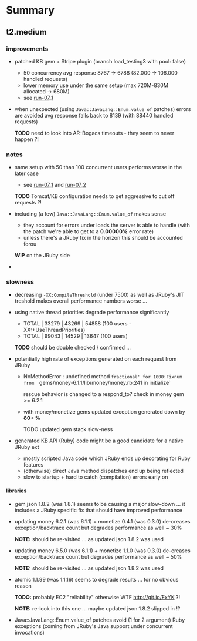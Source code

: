 # Summary

## t2.medium

### improvements

- patched KB gem + Stripe plugin (branch load_testing3 with pool: false)
  * 50 concurrency avg response 8767 -> 6788 (82.000 -> 106.000 handled requests)
  * lower memory use under the same setup (max 720M-830M allocated -> 680M)
  * see [run-07_1](run-07_1.md)

- when unexpected (using `Java::JavaLang::Enum.value_of` patches) errors are 
  avoided avg response falls back to 8139 (with 88440 handled requests)
  
  **TODO** need to look into AR-Bogacs timeouts - they seem to never happen ?!
  

### notes
    
- same setup with 50 than 100 concurrent users performs worse in the later case 
  * see [run-07_1](run-07_1.md) and [run-07_2](run-07_2.md)
  
  **TODO** Tomcat/KB configuration needs to get aggressive to cut off requests ?!

- including (a few) `Java::JavaLang::Enum.value_of` makes sense 
  * they account for errors under loads the server is able to handle 
    (with the patch we're able to get to a **0.00000%** error rate)
  * unless there's a JRuby fix in the horizon this should be accounted forou
  
  **WiP** on the JRuby side

- 
  
### slowness

- decreasing `-XX:CompileThreshold` (under 7500) as well as JRuby's JIT treshold
  makes overall performance numbers worse ...

- using native thread priorities degrade performance significantly
  * TOTAL |  33279 |   43269 |  54858 (100 users -XX:+UseThreadPriorities)
  * TOTAL |  99043 |   14529 |  13647 (100 users)
  
  **TODO** should be double checked / confirmed ...

- potentially high rate of exceptions generated on each request from JRuby
  * NoMethodError : undefined method `fractional' for 1000:Fixnum from 
    `gems/money-6.1.1/lib/money/money.rb:241 in initialize` 
    
    rescue behavior is changed to a respond_to? check in money gem >= 6.2.1
    
  * with money/monetize gems updated exception generated down by **80+ %**
    
    TODO updated gem stack slow-ness

- generated KB API (Ruby) code might be a good candidate for a native JRuby ext
  * mostly scripted Java code which JRuby ends up decorating for Ruby features 
  * (otherwise) direct Java method dispatches end up being reflected
  * slow to startup + hard to catch (compilation) errors early on
  
#### libraries

- gem json 1.8.2 (was 1.8.1) seems to be causing a major slow-down
  ... it includes a JRuby specific fix that should have improved performance

- updating money 6.2.1 (was 6.1.1) + monetize 0.4.1 (was 0.3.0)
  de-creases exception/backtrace count but degrades performance as well ~ 30%

  **NOTE:** should be re-visited ... as updated json 1.8.2 was used
  
- updating money 6.5.0 (was 6.1.1) + monetize 1.1.0 (was 0.3.0)
  de-creases exception/backtrace count but degrades performance as well ~ 50%
  
  **NOTE:** should be re-visited ... as updated json 1.8.2 was used
  
- atomic 1.1.99 (was 1.1.16) seems to degrade results ... for no obvious reason

  **TODO:** probably EC2 "reliability" otherwise WTF http://git.io/FxYK ?!
  
  **NOTE:** re-look into this one ... maybe updated json 1.8.2 slipped in !?
  
- Java::JavaLang::Enum.value_of patches avoid (1 for 2 argument) Ruby exceptions 
  (coming from JRuby's Java support under concurrent invocations)
